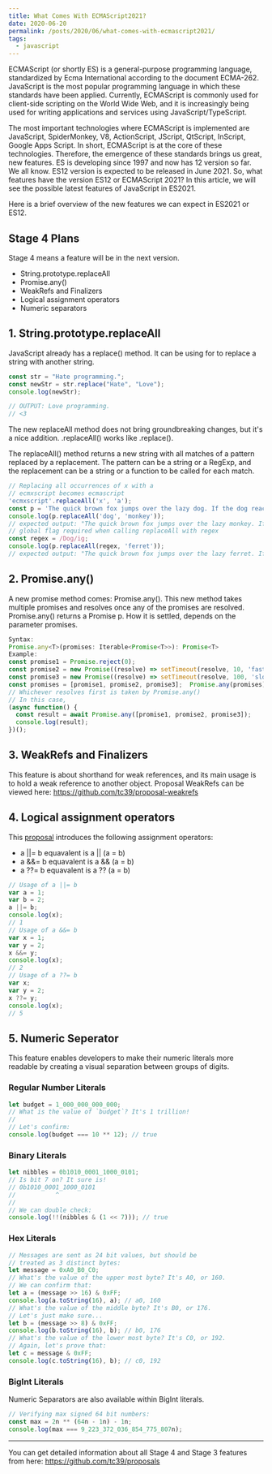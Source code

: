 ```yaml
---
title: What Comes With ECMAScript2021?
date: 2020-06-20
permalink: /posts/2020/06/what-comes-with-ecmascript2021/
tags:
  - javascript
---
```


ECMAScript (or shortly ES) is a general-purpose programming language, standardized by Ecma International according to the document ECMA-262. JavaScript is the most popular programming language in which these standards have been applied. Currently, ECMAScript is commonly used for client-side scripting on the World Wide Web, and it is increasingly being used for writing applications and services using JavaScript/TypeScript.

The most important technologies where ECMAScript is implemented are JavaScript, SpiderMonkey, V8, ActionScript, JScript, QtScript, InScript, Google Apps Script. In short, ECMAScript is at the core of these technologies. Therefore, the emergence of these standards brings us great, new features. ES is developing since 1997 and now has 12 version so far. We all know.
ES12 version is expected to be released in June 2021. So, what features have the version ES12 or ECMAScript 2021? In this article, we will see the possible latest features of JavaScript in ES2021.

Here is a brief overview of the new features we can expect in ES2021 or ES12.

## Stage 4 Plans

Stage 4 means a feature will be in the next version.

- String.prototype.replaceAll
- Promise.any()
- WeakRefs and Finalizers
- Logical assignment operators
- Numeric separators

## 1. String.prototype.replaceAll

JavaScript already has a replace() method. It can be using for to replace a string with another string.

```js
const str = "Hate programming.";
const newStr = str.replace("Hate", "Love");
console.log(newStr); 

// OUTPUT: Love programming.
// <3
```

The new replaceAll method does not bring groundbreaking changes, but it's a nice addition. .replaceAll() works like .replace().

The replaceAll() method returns a new string with all matches of a pattern replaced by a replacement. The pattern can be a string or a RegExp, and the replacement can be a string or a function to be called for each match.

```js
// Replacing all occurrences of x with a
// ecmxscript becomes ecmascript
'ecmxscript'.replaceAll('x', 'a');
const p = 'The quick brown fox jumps over the lazy dog. If the dog reacted, was it really lazy?';
console.log(p.replaceAll('dog', 'monkey'));
// expected output: "The quick brown fox jumps over the lazy monkey. If the monkey reacted, was it really lazy?"
// global flag required when calling replaceAll with regex
const regex = /Dog/ig;
console.log(p.replaceAll(regex, 'ferret'));
// expected output: "The quick brown fox jumps over the lazy ferret. If the ferret reacted, was it really lazy?"
```

## 2. Promise.any()

A new promise method comes: Promise.any().
This new method takes multiple promises and resolves once any of the promises are resolved. Promise.any() returns a Promise p. How it is settled, depends on the parameter promises.

```js
Syntax: 
Promise.any<T>(promises: Iterable<Promise<T>>): Promise<T>
Example:
const promise1 = Promise.reject(0);
const promise2 = new Promise((resolve) => setTimeout(resolve, 10, 'fast'));
const promise3 = new Promise((resolve) => setTimeout(resolve, 100, 'slow'));
const promises = [promise1, promise2, promise3];  Promise.any(promises).then((value) => console.log(value));
// Whichever resolves first is taken by Promise.any()
// In this case, 
(async function() {
  const result = await Promise.any([promise1, promise2, promise3]);
  console.log(result);
})();
```
## 3. WeakRefs and Finalizers

This feature is about shorthand for weak references, and its main usage is to hold a weak reference to another object.
Proposal WeakRefs can be viewed here: https://github.com/tc39/proposal-weakrefs

## 4. Logical assignment operators

This [proposal](https://github.com/tc39/proposal-logical-assignment) introduces the following assignment operators:

- a ||= b equavalent is a || (a = b)
- a &&= b equavalent is a && (a = b)
- a ??= b equavalent is a ?? (a = b)

```js
// Usage of a ||= b
var a = 1;
var b = 2;
a ||= b;
console.log(x);
// 1
// Usage of a &&= b
var x = 1;
var y = 2;
x &&= y;
console.log(x); 
// 2
// Usage of a ??= b
var x;
var y = 2;
x ??= y;
console.log(x); 
// 5
```

## 5. Numeric Seperator

This feature enables developers to make their numeric literals more readable by creating a visual separation between groups of digits.

### Regular Number Literals

```js
let budget = 1_000_000_000_000;
// What is the value of `budget`? It's 1 trillion!
// 
// Let's confirm:
console.log(budget === 10 ** 12); // true
```
### Binary Literals

```js
let nibbles = 0b1010_0001_1000_0101;
// Is bit 7 on? It sure is!
// 0b1010_0001_1000_0101
//           ^
//
// We can double check: 
console.log(!!(nibbles & (1 << 7))); // true
```

### Hex Literals

```js
// Messages are sent as 24 bit values, but should be 
// treated as 3 distinct bytes:
let message = 0xA0_B0_C0;
// What's the value of the upper most byte? It's A0, or 160.
// We can confirm that:
let a = (message >> 16) & 0xFF; 
console.log(a.toString(16), a); // a0, 160
// What's the value of the middle byte? It's B0, or 176.
// Let's just make sure...
let b = (message >> 8) & 0xFF;
console.log(b.toString(16), b); // b0, 176
// What's the value of the lower most byte? It's C0, or 192.
// Again, let's prove that:
let c = message & 0xFF;
console.log(c.toString(16), b); // c0, 192
```

### BigInt Literals

Numeric Separators are also available within BigInt literals.

```js
// Verifying max signed 64 bit numbers:
const max = 2n ** (64n - 1n) - 1n;
console.log(max === 9_223_372_036_854_775_807n);
```
---

You can get detailed information about all Stage 4 and Stage 3 features from here: https://github.com/tc39/proposals


